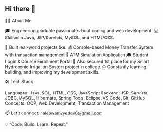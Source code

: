 ## Hi there 👋
🧑‍💻 About Me

🎓 Engineering graduate passionate about coding and web development.
💻 Skilled in Java, JSP/Servlets, MySQL, and HTML/CSS.

🚀 Built real-world projects like:
💰 Console-based Money Transfer System with transaction management
🏧 ATM Simulation Application
🎓 Student Login & Course Enrollment Portal
🌱 Also secured 1st place for my Smart Hydroponic Irrigation System project in college.
⚙️ Constantly learning, building, and improving my development skills.

🛠️ Tech Stack

Languages: Java, SQL, HTML, CSS, JavaScript
Backend: JSP, Servlets, JDBC, MySQL, Hibernate, Spring
Tools: Eclipse, VS Code, Git, GitHub
Concepts: OOP, Web Development, Transaction Management

📫 Let’s connect: halaswamyyadav6@gmail.com
  

💡 “Code. Build. Learn. Repeat.”
 
